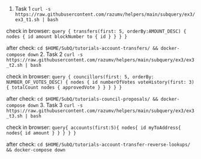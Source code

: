 1. Task 1
`curl -s https://raw.githubusercontent.com/razumv/helpers/main/subquery/ex3/ex3_t1.sh | bash`

check in browser:
`query {
  transfers(first: 5, orderBy:AMOUNT_DESC) {
    nodes {
      id
      amount
      blockNumber
      to {
        id
      }
    }
  }
}`

after check:
`cd $HOME/SubQ/tutorials-account-transfers/ && docker-compose down`
2. Task 2
`curl -s https://raw.githubusercontent.com/razumv/helpers/main/subquery/ex3/ex3_t2.sh | bash`

check in browser:
`query {
  councillors(first: 5, orderBy: NUMBER_OF_VOTES_DESC) {
    nodes {
      id
      numberOfVotes
      voteHistory(first: 3) {
        totalCount
        nodes {
          approvedVote
        }
      }
    }
  }
}`

after check:
`cd $HOME/SubQ/tutorials-council-proposals/ && docker-compose down`
3. Task 3
`curl -s https://raw.githubusercontent.com/razumv/helpers/main/subquery/ex3/ex3_t3.sh | bash`

check in browser:
`query{
  accounts(first:5){
    nodes{
      id
      myToAddress{
        nodes{
          id
          amount
        }
      }
    }
  }
}`

after check:
`cd $HOME/SubQ/tutorials-account-transfer-reverse-lookups/ && docker-compose down`
